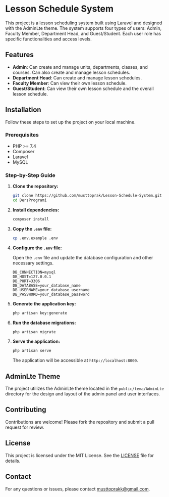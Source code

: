 # Lesson Schedule System

This project is a lesson scheduling system built using Laravel and designed with the AdminLte theme. The system supports four types of users: Admin, Faculty Member, Department Head, and Guest/Student. Each user role has specific functionalities and access levels.

## Features

- **Admin**: Can create and manage units, departments, classes, and courses. Can also create and manage lesson schedules.
- **Department Head**: Can create and manage lesson schedules.
- **Faculty Member**: Can view their own lesson schedule.
- **Guest/Student**: Can view their own lesson schedule and the overall lesson schedule.

## Installation

Follow these steps to set up the project on your local machine.

### Prerequisites

- PHP >= 7.4
- Composer
- Laravel
- MySQL

### Step-by-Step Guide

1. **Clone the repository:**

    ```bash
    git clone https://github.com/musttoprak/Lesson-Schedule-System.git
    cd DersProgrami
    ```

2. **Install dependencies:**

    ```bash
    composer install
    ```

3. **Copy the `.env` file:**

    ```bash
    cp .env.example .env
    ```

4. **Configure the `.env` file:**

    Open the `.env` file and update the database configuration and other necessary settings.

    ```env
    DB_CONNECTION=mysql
    DB_HOST=127.0.0.1
    DB_PORT=3306
    DB_DATABASE=your_database_name
    DB_USERNAME=your_database_username
    DB_PASSWORD=your_database_password
    ```

5. **Generate the application key:**

    ```bash
    php artisan key:generate
    ```

6. **Run the database migrations:**

    ```bash
    php artisan migrate
    ```

7. **Serve the application:**

    ```bash
    php artisan serve
    ```

    The application will be accessible at `http://localhost:8000`.

## AdminLte Theme

The project utilizes the AdminLte theme located in the `public/tema/AdminLte` directory for the design and layout of the admin panel and user interfaces.

## Contributing

Contributions are welcome! Please fork the repository and submit a pull request for review.

## License

This project is licensed under the MIT License. See the [LICENSE](LICENSE) file for details.

## Contact

For any questions or issues, please contact [musttoprakk@gmail.com](mailto:musttoprakk@gmail.com).
